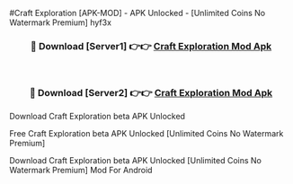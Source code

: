 #Craft Exploration [APK-MOD] - APK Unlocked - [Unlimited Coins No Watermark Premium] hyf3x



<div align="center">

<h3>🔴 Download [Server1] 👉👉 <a href="https://momento.my/?title=Craft_Exploration">Craft Exploration Mod Apk</a></h3><br>

<h3>🔴 Download [Server2] 👉👉 <a href="https://momento.my/?title=Craft_Exploration">Craft Exploration Mod Apk</a></h3>
</div>



Download Craft Exploration beta APK Unlocked

Free Craft Exploration beta APK Unlocked [Unlimited Coins No Watermark Premium]

Download Craft Exploration beta APK Unlocked [Unlimited Coins No Watermark Premium] Mod For Android
